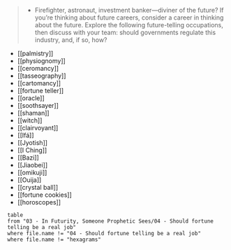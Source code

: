 > - Firefighter, astronaut, investment banker—diviner of the future? If you’re thinking about future careers, consider a career in thinking about the future. Explore the following future-telling occupations, then discuss with your team: should governments regulate this industry, and, if so, how?
>  

 - [[palmistry]]
 - [[physiognomy]]
 - [[ceromancy]]
 - [[tasseography]]
 - [[cartomancy]]
 - [[fortune teller]]
 - [[oracle]]
 - [[soothsayer]]
 - [[shaman]]
 - [[witch]]
 - [[clairvoyant]]
 - [[Ifá]]
 - [[Jyotish]]
 - [[I Ching]]
 - [[Bazi]]
 - [[Jiaobei]]
 - [[omikuji]]
 - [[Ouija]]
 - [[crystal ball]]
 - [[fortune cookies]]
 - [[horoscopes]]

```dataview
table
from "03 - In Futurity, Someone Prophetic Sees/04 - Should fortune telling be a real job"
where file.name != "04 - Should fortune telling be a real job"
where file.name != "hexagrams"
```

